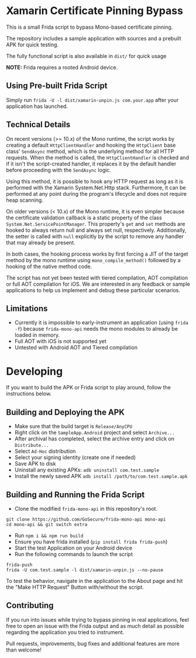 # Xamarin Certificate Pinning Bypass

This is a small Frida script to bypass Mono-based certificate pinning.

The repository includes a sample application with sources and a
prebuilt APK for quick testing.

The fully functional script is also available in `dist/` for quick usage

**NOTE:** Frida requires a rooted Android device.

## Using Pre-built Frida Script

Simply run `frida -U -l dist/xamarin-unpin.js com.your.app` after your
application has launched.


## Technical Details

On recent versions (>= 10.x) of the Mono runtime, the script works by creating a
default `HttpClientHandler` and hooking the `HttpClient` base class'
`SendAsync` method, which is the underlying method for all HTTP
requests. When the method is called, the `HttpClientHandler` is
checked and if it isn't the script-created handler, it replaces it by
the default handler before proceeding with the `SendAsync` logic.

Using this method, it is possible to hook any HTTP request as long as
it is performed with the Xamarin System.Net.Http stack. Furthermore,
it can be performed at any point during the program's lifecycle
and does not require heap scanning.

On older versions (< 10.x) of the Mono runtime, it is even simpler because the
certificate validation callback is a static property of the class
`System.Net.ServicePointManager`. This property's `get` and `set`
methods are hooked to always return null and always set null,
respectively. Additionally, the setter is called with `null`
explicitly by the script to remove any handler that may already be
present.

In both cases, the hooking process works by first forcing a JIT of the
target method by the mono runtime using `mono_compile_method()`
followed by a hooking of the native method code.

The script has not yet been tested with tiered compilation, AOT
compilation or full AOT compilation for iOS. We are interested in any
feedback or sample applications to help us implement and debug these
particular scenarios.

## Limitations

- Currently it is impossible to early-instrument an application (using
  `frida -f`) because `frida-mono-api` needs the mono modules to
  already be loaded in memory.
- Full AOT with iOS is not supported yet
- Untested with Android AOT and Tiered compilation

# Developing 

If you want to build the APK or Frida script to play around, follow the instructions below.

## Building and Deploying the APK

- Make sure that the build target is `Release/AnyCPU`
- Right click on the `SampleApp.Android` project and select `Archive...`
- After archival has completed, select the archive entry and click on `Distribute...`
- Select `Ad-Hoc` distribution
- Select your signing identity (create one if needed)
- Save APK to disk
- Uninstall any existing APKs: `adb uninstall com.test.sample`
- Install the newly saved APK `adb install /path/to/com.test.sample.apk`


## Building and Running the Frida Script

- Clone the modified `frida-mono-api` in this repository's root. 
```
git clone https://github.com/GoSecure/frida-mono-api mono-api
cd mono-api && git switch extra
```
- Run `npm i && npm run build`
- Ensure you have frida installed (`pip install frida frida-push`)
- Start the test Application on your Android device
- Run the following commands to launch the script
```
frida-push
frida -U com.test.sample -l dist/xamarin-unpin.js --no-pause
```

To test the behavior, navigate in the application to the About page
and hit the "Make HTTP Request" Button with/without the script.
  
## Contributing

If you run into issues while trying to bypass pinning in real
applications, feel free to open an issue with the Frida output and as
much detail as possible regarding the application you tried to
instrument.

Pull requests, improvements, bug fixes and additional features are
more than welcome!
